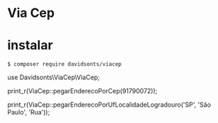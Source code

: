 #  Via Cep 

# instalar

``` 
$ composer require davidsonts/viacep
``` 

use Davidsonts\ViaCep\ViaCep;

print_r(ViaCep::pegarEnderecoPorCep(91790072));

print_r(ViaCep::pegarEnderecoPorUfLocalidadeLogradouro('SP', 'São Paulo', 'Rua'));